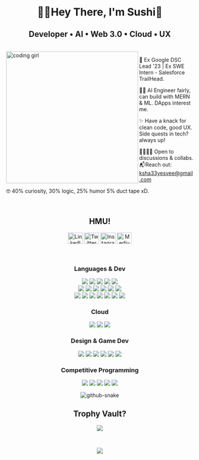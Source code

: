 <h1 align="center">👋🏻Hey There, I'm Sushi👾</h1>
<h2 align="center">Developer • AI • Web 3.0 • Cloud • UX </h2>
<br>
<img align="left" alt="coding girl" width="355" src="https://gifdb.com/images/high/coding-girl-animation-fe7t4gejurmtof8v.webp">
<p >
🎯 Ex Google DSC Lead '23 | Ex SWE Intern - Salesforce TrailHead.
  
👩‍💻 AI Engineer fairly, can build with MERN & ML. DApps interest me. 

✨ Have a knack for clean code, good UX. Side quests in tech? always up!

🫱🏼‍🫲🏼 Open to discussions & collabs. 📬Reach out: <a href="mailto:ksha33yesvee@gmail.com">ksha33yesvee@gmail.com</a>
  
🤓 40% curiosity, 30% logic, 25% humor 5% duct tape xD.
    
</p>
<br>

<div align="center">
<h2>HMU!</h2>
  <p>
    <a href="https://www.linkedin.com/in/sudhiksha03" target="blank"><img src="https://raw.githubusercontent.com/rahuldkjain/github-profile-readme-generator/master/src/images/icons/Social/linked-in-alt.svg" alt="LinkedIn" height="30" width="40"></a>
    <a href="https://twitter.com/sudhiksha_v" target="blank"><img src="https://raw.githubusercontent.com/rahuldkjain/github-profile-readme-generator/master/src/images/icons/Social/twitter.svg" alt="Twitter" height="30" width="40"></a>
    <a href="https://instagram.com/techiephoenixx" target="blank"><img src="https://raw.githubusercontent.com/rahuldkjain/github-profile-readme-generator/master/src/images/icons/Social/instagram.svg" alt="Instagram" height="30" width="40"></a>
    <a href="https://medium.com/@miss_pixel" target="blank"><img src="https://raw.githubusercontent.com/rahuldkjain/github-profile-readme-generator/master/src/images/icons/Social/medium.svg" alt="Medium" height="30" width="40"></a>
  </p>
<br>
  
 <h3>Languages & Dev</h3>
  <p>
    <img src="https://img.shields.io/badge/java-%23ED8B00.svg?style=for-the-badge&logo=openjdk&logoColor=white">
    <img src="https://img.shields.io/badge/python-3670A0?style=for-the-badge&logo=python&logoColor=ffdd54">
    <img src="https://img.shields.io/badge/c++-%2300599C.svg?style=for-the-badge&logo=c%2B%2B&logoColor=white">
    <img src="https://img.shields.io/badge/dart-%230175C2.svg?style=for-the-badge&logo=dart&logoColor=white">
    <img src="https://img.shields.io/badge/typescript-%23007ACC.svg?style=for-the-badge&logo=typescript&logoColor=white">
    <br>
    <img src="https://img.shields.io/badge/react-%2320232a.svg?style=for-the-badge&logo=react&logoColor=%2361DAFB">
    <img src="https://img.shields.io/badge/node.js-6DA55F?style=for-the-badge&logo=node.js&logoColor=white">
    <img src="https://img.shields.io/badge/angular-%23DD0031.svg?style=for-the-badge&logo=angular&logoColor=white">
    <img src="https://img.shields.io/badge/express.js-%23404d59.svg?style=for-the-badge&logo=express&logoColor=%2361DAFB">
    <img src="https://img.shields.io/badge/Next-black?style=for-the-badge&logo=next.js&logoColor=white">
    <img src="https://img.shields.io/badge/tailwindcss-%2338B2AC.svg?style=for-the-badge&logo=tailwind-css&logoColor=white">
    <br>
    <img src="https://img.shields.io/badge/Android-3DDC84?style=for-the-badge&logo=android&logoColor=white">
    <img src="https://img.shields.io/badge/Flutter-%2302569B.svg?style=for-the-badge&logo=Flutter&logoColor=white">
    <img src="https://img.shields.io/badge/TensorFlow-%23FF6F00.svg?style=for-the-badge&logo=TensorFlow&logoColor=white">
    <img src="https://img.shields.io/badge/Keras-%23D00000.svg?style=for-the-badge&logo=Keras&logoColor=white">
    <img src="https://img.shields.io/badge/scikit--learn-%23F7931E.svg?style=for-the-badge&logo=scikit-learn&logoColor=white">
    <img src="https://img.shields.io/badge/django-%23092E20.svg?style=for-the-badge&logo=django&logoColor=white">
    <img src="https://img.shields.io/badge/firebase-a08021?style=for-the-badge&logo=firebase&logoColor=ffcd34">
  </p>
  
  <h3>Cloud</h3>
  <p>
    <img src="https://img.shields.io/badge/GoogleCloud-%234285F4.svg?style=for-the-badge&logo=google-cloud&logoColor=white">
    <img src="https://img.shields.io/badge/azure-%230072C6.svg?style=for-the-badge&logo=microsoftazure&logoColor=white">
    <img src="https://img.shields.io/badge/firebase-%23039BE5.svg?style=for-the-badge&logo=firebase">
  </p>
  
  <h3>Design & Game Dev</h3>
  <p>
    <img src="https://img.shields.io/badge/blender-%23F5792A.svg?style=for-the-badge&logo=blender&logoColor=white">
    <img src="https://img.shields.io/badge/figma-%23F24E1E.svg?style=for-the-badge&logo=figma&logoColor=white">
    <img src="https://img.shields.io/badge/Streamlit-%23FE4B4B.svg?style=for-the-badge&logo=streamlit&logoColor=white">
    <img src="https://img.shields.io/badge/nVIDIA-%2376B900.svg?style=for-the-badge&logo=nVIDIA&logoColor=white">
    <img src="https://img.shields.io/badge/unity-%23000000.svg?style=for-the-badge&logo=unity&logoColor=white">
    <img src="https://img.shields.io/badge/unrealengine-%23313131.svg?style=for-the-badge&logo=unrealengine&logoColor=white">
  </p>
  
  <h3>Competitive Programming</h3>
  <p>
    <img src="https://img.shields.io/badge/LeetCode-000000?style=for-the-badge&logo=LeetCode&logoColor=#d16c06">
    <img src="https://img.shields.io/badge/Kaggle-035a7d?style=for-the-badge&logo=kaggle&logoColor=white">
    <img src="https://img.shields.io/badge/-Hackerrank-2EC866?style=for-the-badge&logo=HackerRank&logoColor=white">
    <img src="https://img.shields.io/badge/HackerEarth-%232C3454.svg?&style=for-the-badge&logo=HackerEarth&logoColor=Blue">
    <img src="https://img.shields.io/badge/CodeChef-%23964B00.svg?style=for-the-badge&logo=CodeChef&logoColor=white">
  </p>
  
  

   <picture>
    <source media="(prefers-color-scheme: dark)" srcset="https://raw.githubusercontent.com/tobiasmeyhoefer/tobiasmeyhoefer/output/github-snake-dark.svg">
    <img alt="github-snake" src="https://raw.githubusercontent.com/tobiasmeyhoefer/tobiasmeyhoefer/output/github-snake.svg">
  </picture>
  <p>
    
  <h2>Trophy Vault?</h2>
  <p>
    <img src="https://github-profile-trophy.vercel.app/?username=Sudhiksha03v&theme=radical&no-frame=false&no-bg=true&margin-w=4">
  </p>
<br>
  <p>
    <img src="https://quotes-github-readme.vercel.app/api?type=horizontal&theme=radical">
  </p>
</div>
